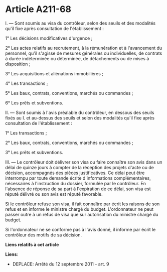 # Article A211-68

I. ― Sont soumis au visa du contrôleur, selon des seuils et des modalités qu'il fixe après consultation de l'établissement :

1° Les décisions modificatives d'urgence ;

2° Les actes relatifs au recrutement, à la rémunération et à l'avancement du personnel, qu'il s'agisse de mesures générales
ou individuelles, de contrats à durée indéterminée ou déterminée, de détachements ou de mises à disposition ;

3° Les acquisitions et aliénations immobilières ;

4° Les transactions ;

5° Les baux, contrats, conventions, marchés ou commandes ;

6° Les prêts et subventions.

II. ― Sont soumis à l'avis préalable du contrôleur, en dessous des seuils fixés au I. et au-dessus des seuils et selon des
modalités qu'il fixe après consultation de l'établissement :

1° Les transactions ;

2° Les baux, contrats, conventions, marchés ou commandes ;

3° Les prêts et subventions.

III. ― Le contrôleur doit délivrer son visa ou faire connaître son avis dans un délai de quinze jours à compter de la
réception des projets d'acte ou de décision, accompagnés des pièces justificatives. Ce délai peut être interrompu par toute
demande écrite d'informations complémentaires, nécessaires à l'instruction du dossier, formulée par le contrôleur. En
l'absence de réponse de sa part à l'expiration de ce délai, son visa est réputé délivré ou son avis est réputé favorable.

Si le contrôleur refuse son visa, il fait connaître par écrit les raisons de son refus et en informe le ministre chargé du
budget. L'ordonnateur ne peut passer outre à un refus de visa que sur autorisation du ministre chargé du budget.

Si l'ordonnateur ne se conforme pas à l'avis donné, il informe par écrit le contrôleur des motifs de sa décision.

**Liens relatifs à cet article**

**Liens**:

  - DEPLACE: Arrêté du 12 septembre 2011 - art. 9
